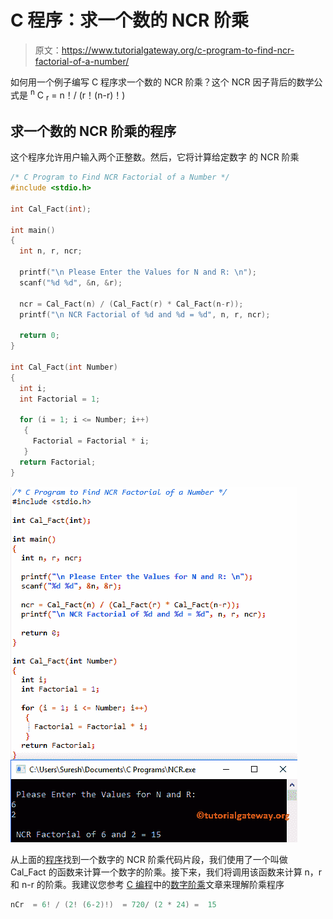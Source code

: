 # C 程序：求一个数的 NCR 阶乘

> 原文：<https://www.tutorialgateway.org/c-program-to-find-ncr-factorial-of-a-number/>

如何用一个例子编写 C 程序求一个数的 NCR 阶乘？这个 NCR 因子背后的数学公式是 <sup>n</sup> C <sub>r</sub> = n！/ (r！(n-r)！)

## 求一个数的 NCR 阶乘的程序

这个程序允许用户输入两个正整数。然后，它将计算给定数字 的 NCR 阶乘

```c
/* C Program to Find NCR Factorial of a Number */
#include <stdio.h>

int Cal_Fact(int);  

int main()
{
  int n, r, ncr; 

  printf("\n Please Enter the Values for N and R: \n");
  scanf("%d %d", &n, &r);

  ncr = Cal_Fact(n) / (Cal_Fact(r) * Cal_Fact(n-r));
  printf("\n NCR Factorial of %d and %d = %d", n, r, ncr);

  return 0;
}

int Cal_Fact(int Number)
{ 
  int i; 
  int Factorial = 1;

  for (i = 1; i <= Number; i++)
   {
     Factorial = Factorial * i;
   }
  return Factorial;
}
```

![C Program to Find NCR Factorial of a Number Example](img/704fae1653ff12f55dfbdc1777979e62.png)

从上面的[程序](https://www.tutorialgateway.org/c-programming-examples/)找到一个数字的 NCR 阶乘代码片段，我们使用了一个叫做 Cal_Fact 的函数来计算一个数字的阶乘。接下来，我们将调用该函数来计算 n，r 和 n-r 的阶乘。我建议您参考 [C 编程](https://www.tutorialgateway.org/c-programming/)中的[数字阶乘](https://www.tutorialgateway.org/c-program-to-find-factorial-of-a-number/)文章来理解阶乘程序

```c
nCr  = 6! / (2! (6-2)!)  = 720/ (2 * 24) =  15
```